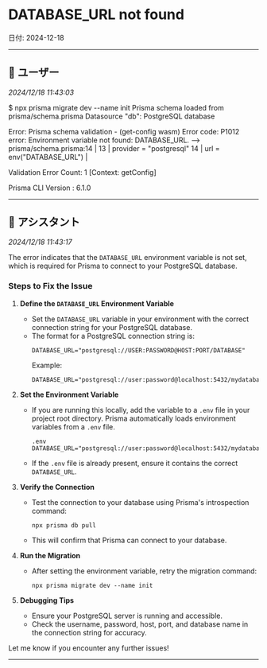 # DATABASE_URL not found

日付: 2024-12-18

---

## 👤 ユーザー
*2024/12/18 11:43:03*

$ npx prisma migrate dev --name init
Prisma schema loaded from prisma/schema.prisma
Datasource "db": PostgreSQL database

Error: Prisma schema validation - (get-config wasm)
Error code: P1012
error: Environment variable not found: DATABASE\_URL.
  --&gt;  prisma/schema.prisma:14
   | 
13 |   provider = "postgresql"
14 |   url      = env("DATABASE\_URL")
   | 

Validation Error Count: 1
\[Context: getConfig\]

Prisma CLI Version : 6.1.0

---

## 🤖 アシスタント
*2024/12/18 11:43:17*

The error indicates that the `DATABASE_URL` environment variable is not set, which is required for Prisma to connect to your PostgreSQL database.

### Steps to Fix the Issue

1. **Define the `DATABASE_URL` Environment Variable**
   - Set the `DATABASE_URL` variable in your environment with the correct connection string for your PostgreSQL database.
   - The format for a PostgreSQL connection string is:
     ```
     DATABASE_URL="postgresql://USER:PASSWORD@HOST:PORT/DATABASE"
     ```
     Example:
     ```
     DATABASE_URL="postgresql://user:password@localhost:5432/mydatabase"
     ```

2. **Set the Environment Variable**
   - If you are running this locally, add the variable to a `.env` file in your project root directory. Prisma automatically loads environment variables from a `.env` file.
     ```
     .env
     DATABASE_URL="postgresql://user:password@localhost:5432/mydatabase"
     ```

   - If the `.env` file is already present, ensure it contains the correct `DATABASE_URL`.

3. **Verify the Connection**
   - Test the connection to your database using Prisma's introspection command:
     ```
     npx prisma db pull
     ```
   - This will confirm that Prisma can connect to your database.

4. **Run the Migration**
   - After setting the environment variable, retry the migration command:
     ```
     npx prisma migrate dev --name init
     ```

5. **Debugging Tips**
   - Ensure your PostgreSQL server is running and accessible.
   - Check the username, password, host, port, and database name in the connection string for accuracy.

Let me know if you encounter any further issues!

---
